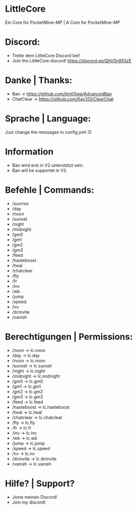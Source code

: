 # LittleCore #
Ein Core für PocketMine-MP | A Core for PocketMine-MP

# Discord: #
- Trette dem LittleCore Discord bei!
- Join the LittleCore discord!
https://discord.gg/QhVSn855zE
# Danke | Thanks: #

- Ban -> https://github.com/tim03we/AdvancedBan
- ChatClear -> https://github.com/Kay313/ClearChat

# Sprache | Language: #
Just change the messages in config.yml :D

# Information #
- Ban wird erst in V2 unterstützt sein.
- Ban will be supportet in V2.

# Befehle | Commands: #

- /sunrise
- /day
- /noon
- /sunset
- /night
- /midnight
- /gm0
- /gm1
- /gm2
- /gm3
- /feed
- /hasteboost
- /heal
- /chatclear
- /fly
- /fr
- /inv
- /wb
- /jump
- /speed
- /nv
- /dcinvite
- /vanish

# Berechtigungen | Permissions: #

- /noon -> lc.noon
- /day -> lc.day
- /noon -> lc.noon
- /sunset -> lc.sunset
- /night -> lc.night
- /midnight -> lc.midnight
- /gm0 -> lc.gm0
- /gm1 -> lc.gm1
- /gm2 -> lc.gm2
- /gm3 -> lc.gm3
- /feed -> lc.feed
- /hasteboost -> lc.hasteboost
- /heal -> lc.heal
- /chatclear -> lc.chatclear
- /fly -> lc.fly
- /fr -> lc.fr
- /inv -> lc.inv
- /wb -> lc.wb
- /jump -> lc.jump
- /speed -> lc.speed
- /nv -> lc.nv
- /dcinvite -> lc.dcinvite
- /vanish -> lc.vanish

# Hilfe? | Support? #
- Joine meinen Discord!
- Join my discord!
